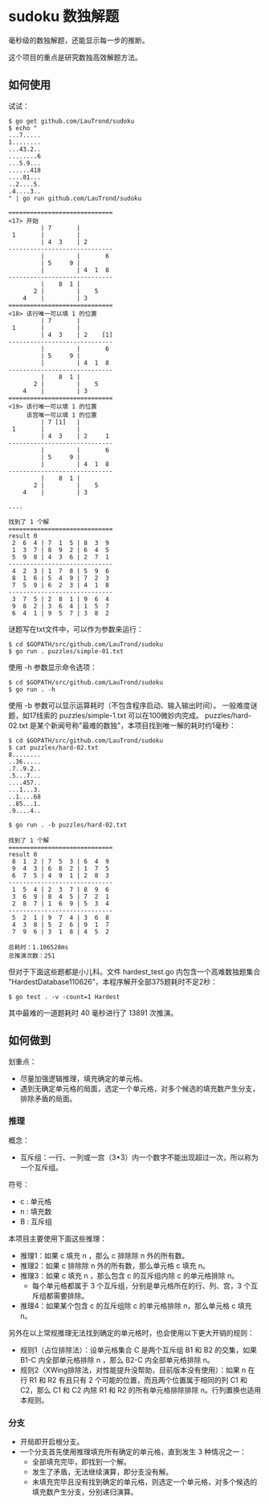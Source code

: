 # sudoku 数独解题

毫秒级的数独解题，还能显示每一步的推断。

这个项目的重点是研究数独高效解题方法。

## 如何使用 ##

试试：

    $ go get github.com/LauTrond/sudoku
    $ echo "
    ...7.....
    1........
    ...43.2..
    ........6
    ...5.9...
    ......418
    ....81...
    ..2....5.
    .4....3..
    " | go run github.com/LauTrond/sudoku
    
    =============================
    <17> 开始
             | 7       |         
     1       |         |         
             | 4  3    | 2       
    -----------------------------
             |         |       6 
             | 5     9 |         
             |         | 4  1  8 
    -----------------------------
             |    8  1 |         
           2 |         |    5    
        4    |         | 3       
    =============================
    <18> 该行唯一可以填 1 的位置
             | 7       |         
     1       |         |         
             | 4  3    | 2    [1]
    -----------------------------
             |         |       6 
             | 5     9 |         
             |         | 4  1  8 
    -----------------------------
             |    8  1 |         
           2 |         |    5    
        4    |         | 3       
    =============================
    <19> 该行唯一可以填 1 的位置
         该宫唯一可以填 1 的位置
             | 7 [1]   |         
     1       |         |         
             | 4  3    | 2     1 
    -----------------------------
             |         |       6 
             | 5     9 |         
             |         | 4  1  8 
    -----------------------------
             |    8  1 |         
           2 |         |    5    
        4    |         | 3       

    ....
    
    找到了 1 个解
    =============================
    result 0
     2  6  4 | 7  1  5 | 8  3  9 
     1  3  7 | 8  9  2 | 6  4  5 
     5  9  8 | 4  3  6 | 2  7  1 
    -----------------------------
     4  2  3 | 1  7  8 | 5  9  6 
     8  1  6 | 5  4  9 | 7  2  3 
     7  5  9 | 6  2  3 | 4  1  8 
    -----------------------------
     3  7  5 | 2  8  1 | 9  6  4 
     9  8  2 | 3  6  4 | 1  5  7 
     6  4  1 | 9  5  7 | 3  8  2 

谜题写在txt文件中，可以作为参数来运行：

    $ cd $GOPATH/src/github.com/LauTrond/sudoku
    $ go run . puzzles/simple-01.txt

使用 -h 参数显示命令选项：

    $ cd $GOPATH/src/github.com/LauTrond/sudoku
    $ go run . -h

使用 -b 参数可以显示运算耗时（不包含程序启动、输入输出时间）。
一般难度谜题，如17线索的 puzzles/simple-1.txt 可以在100微妙内完成。
puzzles/hard-02.txt 是某个新闻号称"最难的数独"，本项目找到唯一解的耗时约1毫秒：

    $ cd $GOPATH/src/github.com/LauTrond/sudoku
    $ cat puzzles/hard-02.txt
    8........
    ..36.....
    .7..9.2..
    .5...7...
    ....457..
    ...1...3.
    ..1....68
    ..85...1.
    .9....4..
    
    $ go run . -b puzzles/hard-02.txt
      
    找到了 1 个解
    =============================
    result 0
     8  1  2 | 7  5  3 | 6  4  9 
     9  4  3 | 6  8  2 | 1  7  5 
     6  7  5 | 4  9  1 | 2  8  3 
    -----------------------------
     1  5  4 | 2  3  7 | 8  9  6 
     3  6  9 | 8  4  5 | 7  2  1 
     2  8  7 | 1  6  9 | 5  3  4 
    -----------------------------
     5  2  1 | 9  7  4 | 3  6  8 
     4  3  8 | 5  2  6 | 9  1  7 
     7  9  6 | 3  1  8 | 4  5  2 
    
    总耗时：1.106528ms
    总推演次数：251

但对于下面这些题都是小儿科。文件 hardest_test.go 内包含一个高难数独题集合 "HardestDatabase110626"，本程序解开全部375题耗时不足2秒：

    $ go test . -v -count=1 Hardest

其中最难的一道题耗时 40 毫秒进行了 13891 次推演。

## 如何做到 ##

划重点：

- 尽量加强逻辑推理，填充确定的单元格。
- 遇到无确定单元格的局面，选定一个单元格，对多个候选的填充数产生分支，排除矛盾的局面。

### 推理 ###

概念：

- 互斥组：一行、一列或一宫（3*3）内一个数字不能出现超过一次，所以称为一个互斥组。

符号：

- c : 单元格
- n : 填充数
- B : 互斥组

本项目主要使用下面这些推理：

- 推理1：如果 c 填充 n ，那么 c 排除除 n 外的所有数。
- 推理2：如果 c 排除除 n 外的所有数，那么单元格 c 填充 n。
- 推理3：如果 c 填充 n ，那么包含 c 的互斥组内除 c 的单元格排除 n。
    - 每个单元格都属于 3 个互斥组，分别是单元格所在的行、列、宫，3 个互斥组都需要排除。  
- 推理4：如果某个包含 c 的互斥组除 c 的单元格排除 n，那么单元格 c 填充 n。

另外在以上常规推理无法找到确定的单元格时，也会使用以下更大开销的规则：

- 规则1（占位排除法）：设单元格集合 C 是两个互斥组 B1 和 B2 的交集，如果 B1-C 内全部单元格排除 n ，那么 B2-C 内全部单元格排除 n。
- 规则2（XWing排除法，对性能提升没帮助，目前版本没有使用）：如果 n 在行 R1 和 R2 有且只有 2 个可能的位置，而且两个位置属于相同的列 C1 和 C2，那么 C1 和 C2 内除 R1 和 R2 的所有单元格排除排除 n。行列置换也适用本规则。

### 分支 ###

- 开局即开启根分支。
- 一个分支首先使用推理填充所有确定的单元格，直到发生 3 种情况之一：
    - 全部填充完毕，即找到一个解。
    - 发生了矛盾，无法继续演算，即分支没有解。
    - 未填充完毕且没有找到确定的单元格，则选定一个单元格，对多个候选的填充数产生分支，分别递归演算。

